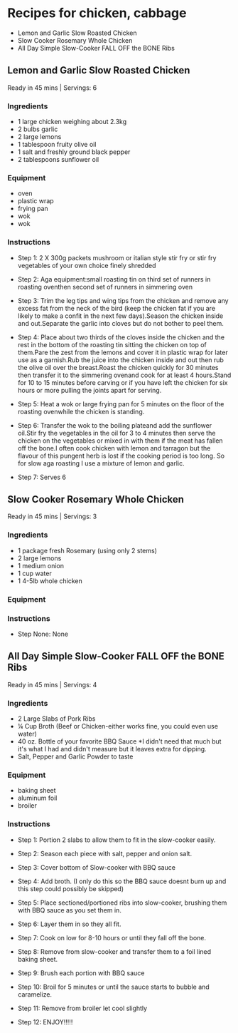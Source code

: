 
Recipes for chicken, cabbage
============================
  
  - Lemon and Garlic Slow Roasted Chicken  
  - Slow Cooker Rosemary Whole Chicken  
  - All Day Simple Slow-Cooker FALL OFF the BONE Ribs
## Lemon and Garlic Slow Roasted Chicken
  
Ready in 45 mins | Servings: 6
### Ingredients
  
  - 1 large chicken weighing about 2.3kg  
  - 2 bulbs garlic  
  - 2 large lemons  
  - 1 tablespoon fruity olive oil  
  - 1 salt and freshly ground black pepper  
  - 2 tablespoons sunflower oil
### Equipment
  
  - oven  
  - plastic wrap  
  - frying pan  
  - wok  
  - wok
### Instructions
  
  - Step 1: 2 X 300g packets mushroom or italian style stir fry or stir fry vegetables of your own choice finely shredded
  
  - Step 2: Aga equipment:small roasting tin on third set of runners in roasting oventhen second set of runners in simmering oven
  
  - Step 3: Trim the leg tips and wing tips from the chicken and remove any excess fat from the neck of the bird (keep the chicken fat if you are likely to make a confit in the next few days).Season the chicken inside and out.Separate the garlic into cloves but do not bother to peel them.
  
  - Step 4: Place about two thirds of the cloves inside the chicken and the rest in the bottom of the roasting tin sitting the chicken on top of them.Pare the zest from the lemons and cover it in plastic wrap for later use as a garnish.Rub the juice into the chicken inside and out then rub the olive oil over the breast.Roast the chicken quickly for 30 minutes then transfer it to the simmering ovenand cook for at least 4 hours.Stand for 10 to 15 minutes before carving or if you have left the chicken for six hours or more pulling the joints apart for serving.
  
  - Step 5: Heat a wok or large frying pan for 5 minutes on the floor of the roasting ovenwhile the chicken is standing.
  
  - Step 6: Transfer the wok to the boiling plateand add the sunflower oil.Stir fry the vegetables in the oil for 3 to 4 minutes then serve the chicken on the vegetables or mixed in with them if the meat has fallen off the bone.I often cook chicken with lemon and tarragon but the flavour of this pungent herb is lost if the cooking period is too long. So for slow aga roasting I use a mixture of lemon and garlic.
  
  - Step 7: Serves 6

## Slow Cooker Rosemary Whole Chicken
  
Ready in 45 mins | Servings: 3
### Ingredients
  
  - 1 package fresh Rosemary (using only 2 stems)  
  - 2 large lemons  
  - 1 medium onion  
  - 1 cup water  
  - 1 4-5lb whole chicken
### Equipment

### Instructions
  
  - Step None: None

## All Day Simple Slow-Cooker FALL OFF the BONE Ribs
  
Ready in 45 mins | Servings: 4
### Ingredients
  
  - 2 Large Slabs of Pork Ribs  
  - ¼ Cup Broth (Beef or Chicken-either works fine, you could even use water)  
  - 40 oz. Bottle of your favorite BBQ Sauce *I didn't need that much but it's what I had and didn't measure but it leaves extra for dipping.  
  - Salt, Pepper and Garlic Powder to taste
### Equipment
  
  - baking sheet  
  - aluminum foil  
  - broiler
### Instructions
  
  - Step 1: Portion 2 slabs to allow them to fit in the slow-cooker easily.
  
  - Step 2: Season each piece with salt, pepper and onion salt.
  
  - Step 3: Cover bottom of Slow-cooker with BBQ sauce
  
  - Step 4: Add broth. (I only do this so the BBQ sauce doesnt burn up and this step could possibly be skipped)
  
  - Step 5: Place sectioned/portioned ribs into slow-cooker, brushing them with BBQ sauce as you set them in.
  
  - Step 6: Layer them in so they all fit.
  
  - Step 7: Cook on low for 8-10 hours or until they fall off the bone.
  
  - Step 8: Remove from slow-cooker and transfer them to a foil lined baking sheet.
  
  - Step 9: Brush each portion with BBQ sauce
  
  - Step 10: Broil for 5 minutes or until the sauce starts to bubble and caramelize.
  
  - Step 11: Remove from broiler let cool slightly
  
  - Step 12: ENJOY!!!!!
